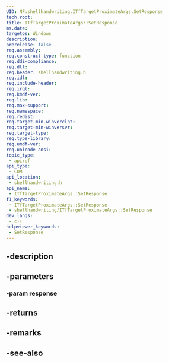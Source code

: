 ```yaml
---
UID: NF:shellhandwriting.ITfTargetProximateArgs.SetResponse
tech.root: 
title: ITfTargetProximateArgs::SetResponse
ms.date: 
targetos: Windows
description: 
prerelease: false
req.assembly: 
req.construct-type: function
req.ddi-compliance: 
req.dll: 
req.header: shellhandwriting.h
req.idl: 
req.include-header: 
req.irql: 
req.kmdf-ver: 
req.lib: 
req.max-support: 
req.namespace: 
req.redist: 
req.target-min-winverclnt: 
req.target-min-winversvr: 
req.target-type: 
req.type-library: 
req.umdf-ver: 
req.unicode-ansi: 
topic_type:
 - apiref
api_type:
 - COM
api_location:
 - shellhandwriting.h
api_name:
 - ITfTargetProximateArgs::SetResponse
f1_keywords:
 - ITfTargetProximateArgs::SetResponse
 - shellhandwriting/ITfTargetProximateArgs::SetResponse
dev_langs:
 - c++
helpviewer_keywords:
 - SetResponse
---
```


## -description

## -parameters

### -param response

## -returns

## -remarks

## -see-also


